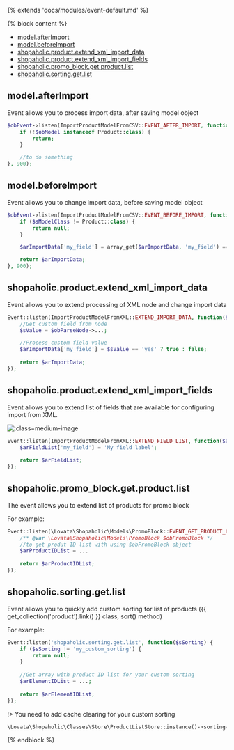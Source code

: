 {% extends 'docs/modules/event-default.md' %}

{% block content %}
* [model.afterImport](#modelafterimport)
* [model.beforeImport](#modelbeforeimport)
* [shopaholic.product.extend_xml_import_data](#shopaholicproductextend_xml_import_data)
* [shopaholic.product.extend_xml_import_fields](#shopaholicproductextend_xml_import_fields)
* [shopaholic.promo_block.get.product.list](#shopaholicpromo_blockgetproductlist)
* [shopaholic.sorting.get.list](#shopaholicsortinggetlist)

## model.afterImport

Event allows you to process import data, after saving model object

```php
$obEvent->listen(ImportProductModelFromCSV::EVENT_AFTER_IMPORT, function ($obModel, $arImportData) {
    if (!$obModel instanceof Product::class) {
        return;
    }

    //to do something 
}, 900);
```

## model.beforeImport

Event allows you to change import data, before saving model object

```php
$obEvent->listen(ImportProductModelFromCSV::EVENT_BEFORE_IMPORT, function ($sModelClass, $arImportData) {
    if ($sModelClass != Product::class) {
        return null;
    }

    $arImportData['my_field'] = array_get($arImportData, 'my_field') == 'yes' ? true : false;

    return $arImportData;
}, 900);
```

## shopaholic.product.extend_xml_import_data

Event allows you to extend processing of XML node and change import data

```php
Event::listen(ImportProductModelFromXML::EXTEND_IMPORT_DATA, function($arImportData, $obParseNode) {
    //Get custom field from node
    $sValue = $obParseNode->...;

    //Process custom field value
    $arImportData['my_field'] = $sValue == 'yes' ? true : false;
    
    return $arImportData;
});
```

## shopaholic.product.extend_xml_import_fields

Event allows you to extend list of fields that are available for configuring import from XML.

![](./../../../assets/images/backend-product-4.png ':class=medium-image') 

```php
Event::listen(ImportProductModelFromXML::EXTEND_FIELD_LIST, function($arFieldList) {
    $arFieldList['my_field'] = 'My field label';
    
    return $arFieldList;
});
```


## **shopaholic.promo_block.get.product.list**

The event allows you to extend list of products for promo block

For example:
```php
Event::listen(\Lovata\Shopaholic\Models\PromoBlock::EVENT_GET_PRODUCT_LIST, function($obPromoBlock) {
    /** @var \Lovata\Shopaholic\Models\PromoBlock $obPromoBlock */
    //to get produt ID list with using $obPromoBlock object
    $arProductIDList = ...
    
    return $arProductIDList;
});
```

## **shopaholic.sorting.get.list**

Event allows you to quickly add custom sorting for list of products ({{ get_collection('product').link() }} class, sort() method)

For example:
```php
Event::listen('shopaholic.sorting.get.list', function($sSorting) {
    if ($sSorting != 'my_custom_sorting') {
        return null;
    }
    
    //Get array with product ID list for your custom sorting
    $arElementIDList = ...;
    
    return $arElementIDList;
});
```

!> You need to add cache clearing for your custom sorting

```php
\Lovata\Shopaholic\Classes\Store\ProductListStore::instance()->sorting->clear('my_custom_sorting');
```
{% endblock %}
